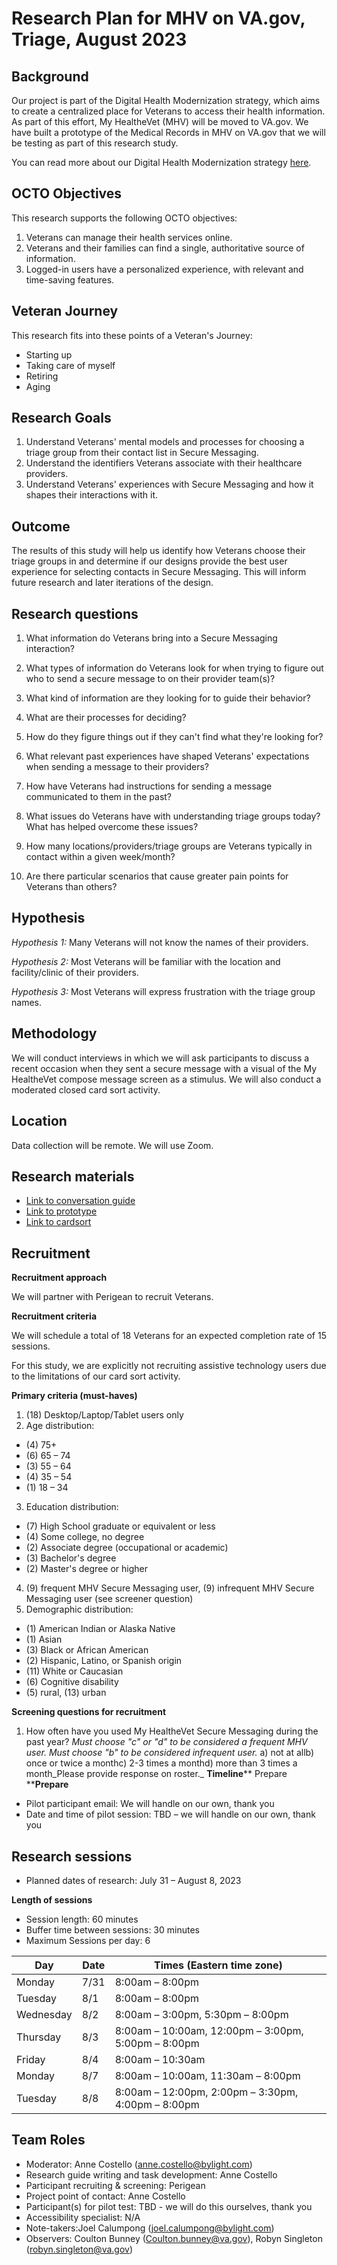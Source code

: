 # **Research Plan for MHV on VA.gov, Triage, August 2023**

## **Background**

Our project is part of the Digital Health Modernization strategy, which aims to create a centralized place for Veterans to access their health information. As part of this effort, My HealtheVet (MHV) will be moved to VA.gov. We have built a prototype of the Medical Records in MHV on VA.gov that we will be testing as part of this research study.

You can read more about our Digital Health Modernization strategy [here](https://github.com/department-of-veterans-affairs/va.gov-team/tree/master/products/health-care/digital-health-modernization/product).

## **OCTO Objectives**

This research supports the following OCTO objectives:

1. Veterans can manage their health services online.
2. Veterans and their families can find a single, authoritative source of information.
3. Logged-in users have a personalized experience, with relevant and time-saving features.

## **Veteran Journey**

This research fits into these points of a Veteran's Journey:

- Starting up
- Taking care of myself
- Retiring
- Aging

## **Research Goals**

1. Understand Veterans' mental models and processes for choosing a triage group from their contact list in Secure Messaging.
2. Understand the identifiers Veterans associate with their healthcare providers.
3. Understand Veterans' experiences with Secure Messaging and how it shapes their interactions with it.

## **Outcome**

The results of this study will help us identify how Veterans choose their triage groups in and determine if our designs provide the best user experience for selecting contacts in Secure Messaging. This will inform future research and later iterations of the design.

## **Research questions**

1. What information do Veterans bring into a Secure Messaging interaction?
2. What types of information do Veterans look for when trying to figure out who to send a secure message to on their provider team(s)?

  1. What kind of information are they looking for to guide their behavior?
  2. What are their processes for deciding?
  3. How do they figure things out if they can't find what they're looking for?
1. What relevant past experiences have shaped Veterans' expectations when sending a message to their providers?
  1. How have Veterans had instructions for sending a message communicated to them in the past?
  2. What issues do Veterans have with understanding triage groups today? What has helped overcome these issues?
  3. How many locations/providers/triage groups are Veterans typically in contact within a given week/month?
  4. Are there particular scenarios that cause greater pain points for Veterans than others?

## **Hypothesis**

_Hypothesis 1:_ Many Veterans will not know the names of their providers.

_Hypothesis 2:_ Most Veterans will be familiar with the location and facility/clinic of their providers.

_Hypothesis 3:_ Most Veterans will express frustration with the triage group names.

## **Methodology**

We will conduct interviews in which we will ask participants to discuss a recent occasion when they sent a secure message with a visual of the My HealtheVet compose message screen as a stimulus. We will also conduct a moderated closed card sort activity.

## **Location**

Data collection will be remote. We will use Zoom.

## **Research materials**

- [Link to conversation guide](https://github.com/department-of-veterans-affairs/va.gov-team/tree/master/products/health-care/digital-health-modernization/mhv-to-va.gov/secure-messaging/research/2023-08-triage-group-generative-study)
- [Link to prototype](https://xd.adobe.com/view/d19917b2-6bdd-446d-a088-727dee6bf4d1-84ca/?fullscreen)
- [Link to cardsort](https://dj540s05.optimalworkshop.com/optimalsort/xqn1jju5)

## **Recruitment**

**Recruitment approach**

We will partner with Perigean to recruit Veterans.

**Recruitment criteria**

We will schedule a total of 18 Veterans for an expected completion rate of 15 sessions.

For this study, we are explicitly not recruiting assistive technology users due to the limitations of our card sort activity.

**Primary criteria (must-haves)**

1. (18) Desktop/Laptop/Tablet users only
2. Age distribution:
  - (4) 75+
  - (6) 65 – 74
  - (3) 55 – 64
  - (4) 35 – 54
  - (1) 18 – 34
3. Education distribution:
  - (7) High School graduate or equivalent or less
  - (4) Some college, no degree
  - (2) Associate degree (occupational or academic)
  - (3) Bachelor's degree
  - (2) Master's degree or higher
4. (9) frequent MHV Secure Messaging user, (9) infrequent MHV Secure Messaging user (see screener question)
5. Demographic distribution:

- (1) American Indian or Alaska Native
- (1) Asian
- (3) Black or African American
- (2) Hispanic, Latino, or Spanish origin
- (11) White or Caucasian
- (6) Cognitive disability
- (5) rural, (13) urban

**Screening questions for recruitment**
1. How often have you used My HealtheVet Secure Messaging during the past year? _Must choose "c" or "d" to be considered a frequent MHV user. Must choose "b" to be considered infrequent user._
a) not at allb) once or twice a monthc) 2-3 times a monthd) more than 3 times a month_Please provide response on roster._ **Timeline**** Prepare ****Prepare**
- Pilot participant email: We will handle on our own, thank you
- Date and time of pilot session: TBD – we will handle on our own, thank you

## **Research sessions**
- Planned dates of research: July 31 – August 8, 2023

**Length of sessions**
- Session length: 60 minutes
- Buffer time between sessions: 30 minutes
- Maximum Sessions per day: 6



| Day | Date | Times (Eastern time zone) |
| --- | --- | --- |
| Monday | 7/31 | 8:00am – 8:00pm |
| Tuesday | 8/1 | 8:00am – 8:00pm |
| Wednesday | 8/2 | 8:00am – 3:00pm, 5:30pm – 8:00pm |
| Thursday | 8/3 | 8:00am – 10:00am, 12:00pm – 3:00pm, 5:00pm – 8:00pm |
| Friday | 8/4 | 8:00am – 10:30am |
| Monday | 8/7 | 8:00am – 10:00am, 11:30am – 8:00pm |
| Tuesday | 8/8 | 8:00am – 12:00pm, 2:00pm – 3:30pm, 4:00pm – 8:00pm |


## **Team Roles**
- Moderator: Anne Costello (anne.costello@bylight.com)
- Research guide writing and task development: Anne Costello
- Participant recruiting & screening: Perigean
- Project point of contact: Anne Costello
- Participant(s) for pilot test: TBD - we will do this ourselves, thank you
- Accessibility specialist: N/A
- Note-takers:Joel Calumpong (joel.calumpong@bylight.com)
- Observers: Coulton Bunney ([Coulton.bunney@va.gov](mailto:Coulton.bunney@va.gov)), Robyn Singleton ([robyn.singleton@va.gov](mailto:robyn.singleton@va.gov))
